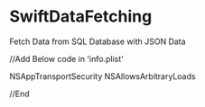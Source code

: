 # SwiftDataFetching
Fetch Data from SQL Database with JSON Data

//Add Below code in 'info.plist'

<key>NSAppTransportSecurity</key>
<dict>
	<key>NSAllowsArbitraryLoads</key>
	<true/>
</dict>

//End
